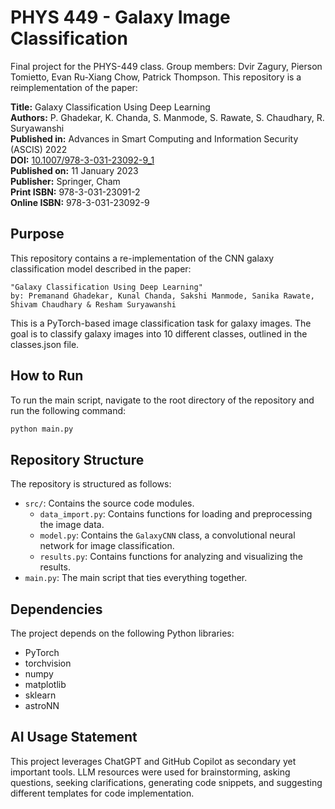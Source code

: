 # PHYS 449 - Galaxy Image Classification
Final project for the PHYS-449 class.
Group members: Dvir Zagury, Pierson Tomietto, Evan Ru-Xiang Chow, Patrick Thompson.
This repository is a reimplementation of the paper:

**Title:** Galaxy Classification Using Deep Learning  
**Authors:** P. Ghadekar, K. Chanda, S. Manmode, S. Rawate, S. Chaudhary, R. Suryawanshi  
**Published in:** Advances in Smart Computing and Information Security (ASCIS) 2022  
**DOI:** [10.1007/978-3-031-23092-9_1](https://doi.org/10.1007/978-3-031-23092-9_1)  
**Published on:** 11 January 2023  
**Publisher:** Springer, Cham  
**Print ISBN:** 978-3-031-23091-2  
**Online ISBN:** 978-3-031-23092-9


## Purpose
This repository contains a re-implementation of the CNN galaxy classification model described in the paper:

    "Galaxy Classification Using Deep Learning"
    by: Premanand Ghadekar, Kunal Chanda, Sakshi Manmode, Sanika Rawate, Shivam Chaudhary & Resham Suryawanshi 

This is a PyTorch-based image classification task for galaxy images. 
The goal is to classify galaxy images into 10 different classes, outlined in the classes.json file.

## How to Run
To run the main script, navigate to the root directory of the repository and run the following command:

```sh
python main.py
```

## Repository Structure
The repository is structured as follows:
- `src/`: Contains the source code modules.
  - `data_import.py`: Contains functions for loading and preprocessing the image data.
  - `model.py`: Contains the `GalaxyCNN` class, a convolutional neural network for image classification.
  - `results.py`: Contains functions for analyzing and visualizing the results.
- `main.py`: The main script that ties everything together.

## Dependencies
The project depends on the following Python libraries:
- PyTorch
- torchvision
- numpy
- matplotlib
- sklearn
- astroNN

## AI Usage Statement
This project leverages ChatGPT and GitHub Copilot as secondary yet important tools.
LLM resources were used for brainstorming, asking questions, seeking clarifications, generating code snippets, and suggesting different templates for code implementation.
